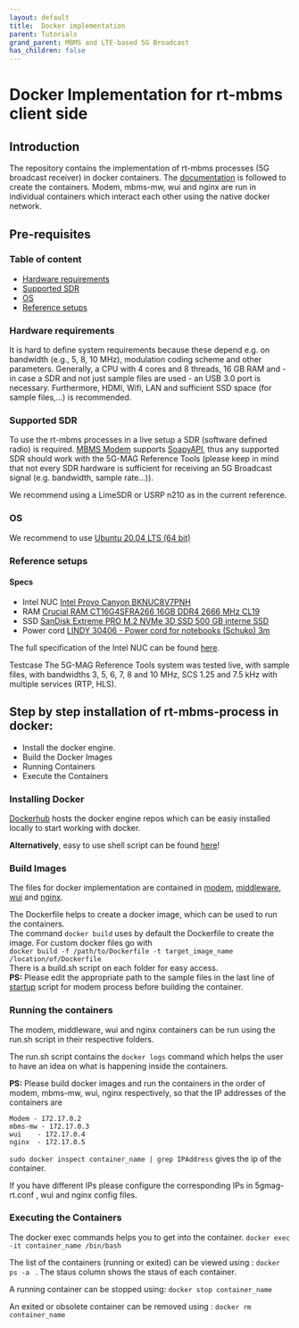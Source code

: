 ```yaml
---
layout: default
title:  Docker implementation
parent: Tutorials
grand_parent: MBMS and LTE-based 5G Broadcast
has_children: false
---
```


# Docker Implementation for rt-mbms client side

## Introduction

The repository contains the implementation of rt-mbms processes (5G broadcast receiver) in docker containers. The [documentation](https://github.com/5G-MAG/Documentation-and-Architecture/wiki) is followed to create the containers. Modem, mbms-mw, wui and nginx are run in individual containers which interact each other using the native docker network. 

## Pre-requisites

### Table of content

* [Hardware requirements](https://github.com/5G-MAG/rt-mbms-docker#hardware-requirements)
* [Supported SDR](https://github.com/5G-MAG/rt-mbms-docker#supported-sdr)
* [OS](https://github.com/5G-MAG/rt-mbms-docker#os)
* [Reference setups](https://github.com/5G-MAG/rt-mbms-docker#reference-setups)

### Hardware requirements
It is hard to define system requirements because these depend e.g. on bandwidth (e.g., 5, 8, 10 MHz), modulation coding scheme and other parameters. Generally, a CPU with 4 cores and 8 threads, 16 GB RAM and - in case a SDR and not just sample files are used - an USB 3.0 port is necessary. Furthermore, HDMI, Wifi, LAN and sufficient SSD space (for sample files,...) is recommended.

### Supported SDR
To use the rt-mbms processes in a live setup a SDR (software defined radio) is required.
[MBMS Modem](https://github.com/5G-MAG/Documentation-and-Architecture/wiki/MBMS-Modem) supports [SoapyAPI](https://github.com/pothosware/SoapySDR/wiki), thus any supported SDR should work with the 5G-MAG Reference Tools (please keep in mind that not every SDR hardware is sufficient for receiving an 5G Broadcast signal (e.g. bandwidth, sample rate...)).

We recommend using a LimeSDR or USRP n210 as in the current reference.

### OS
We recommend to use [Ubuntu 20.04 LTS (64 bit)](https://ubuntu.com/)

### Reference setups

#### Specs

* Intel NUC 	[Intel Provo Canyon BKNUC8V7PNH](https://www.amazon.de/gp/product/B08CNLFM1N/ref=ppx_yo_dt_b_asin_title_o06_s00?ie=UTF8&psc=1)	
* RAM	[Crucial RAM CT16G4SFRA266 16GB DDR4 2666 MHz CL19](https://www.amazon.de/gp/product/B08C4VKYFG/ref=ppx_yo_dt_b_asin_title_o00_s01?ie=UTF8&psc=1)	
* SSD	[SanDisk Extreme PRO M.2 NVMe 3D SSD 500 GB interne SSD](https://www.amazon.de/gp/product/B07BSSFB4N/ref=ppx_yo_dt_b_asin_title_o00_s00?ie=UTF8&psc=1)	
* Power cord	[LINDY 30406 - Power cord for notebooks (Schuko) 3m](https://www.amazon.de/gp/product/B00K65JGUY/ref=ppx_yo_dt_b_asin_title_o09_s00?ie=UTF8&psc=1)			

The full specification of the Intel NUC can be found [here](https://ark.intel.com/content/www/us/en/ark/products/199110/intel-nuc-8-pro-kit-nuc8v7pnh.html).


Testcase
The 5G-MAG Reference Tools system was tested live, with sample files, with bandwidths 3, 5, 6, 7, 8 and 10 MHz, SCS 1.25 and 7.5 kHz with multiple services (RTP, HLS). 


## Step by step installation of rt-mbms-process in docker:

* Install the docker engine.
* Build the Docker Images
* Running Containers
* Execute the Containers
 

### Installing Docker 

[Dockerhub](https://docs.docker.com/engine/install/ubuntu/) hosts the docker engine repos which can be easiy installed locally to start working with docker.    

**Alternatively**, easy to use shell script can be found [here](https://github.com/5G-MAG/rt-mbms-modem/blob/development/dockerPrereq.sh)!    

### Build Images
The files for docker implementation are contained in [modem](https://github.com/5G-MAG/rt-mbms-modem/tree/development/modem), [middleware](https://github.com/5G-MAG/rt-mbms-mw/tree/development/middleware), [wui](https://github.com/5G-MAG/rt-wui/tree/development/wui) and [nginx](https://github.com/5G-MAG/rt-wui/tree/development/nginx).

The Dockerfile helps to create a docker image, which can be used to run the containers.    
The command `docker build` uses by default the Dockerfile to create the image. For custom docker files go with    
`docker build -f /path/to/Dockerfile -t target_image_name /location/of/Dockerfile`    
There is a build.sh script on each folder for easy access.    
**PS:** Please edit the appropriate path to the sample files in the last line of [startup](https://github.com/5G-MAG/rt-mbms-modem/tree/development/modem/scripts) script for modem process before building the container.    

### Running the containers

The modem, middleware, wui and nginx containers can be run using the run.sh script in their respective folders. 

The run.sh script contains the `docker logs` command which helps the user to have an idea on what is happening inside the containers. 

**PS:** Please build docker images and run the containers in the order of modem, mbms-mw, wui, nginx respectively, so that the IP addresses of the containers are 

    Modem - 172.17.0.2
    mbms-mw - 172.17.0.3
    wui    - 172.17.0.4
    nginx  - 172.17.0.5

  `sudo docker inspect container_name | grep IPAddress` gives the ip of the container.  
  
  If you have different IPs please configure the corresponding IPs in 5gmag-rt.conf , wui and nginx config files.   
  
### Executing the Containers

The docker exec commands helps you to get into the container. 
`docker exec -it container_name /bin/bash`

The list of the containers (running or exited) can be viewed using : 
`docker ps -a ` . The staus column shows the staus of each container.

A running container can be stopped using:
`docker stop container_name`

An exited or obsolete container can be removed using : 
`docker rm container_name`  
